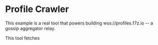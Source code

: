 # Profile Crawler
This example is a real tool that powers building wss://profiles.f7z.io -- a gossip aggregator relay.

This tool fetches